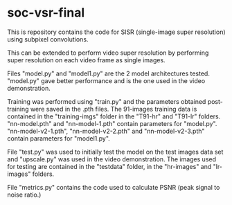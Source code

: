 # soc-vsr-final

This is repository contains the code for SISR (single-image super resolution) using subpixel convolutions.

This can be extended to perform video super resolution by performing super resolution on each video frame as single images.

Files "model.py" and "model1.py" are the 2 model architectures tested. "model.py" gave better performance and is the one
used in the video demonstration.

Training was performed using "train.py" and the parameters obtained post-training were saved in the .pth files.
The 91-images training data is contained in the "training-imgs" folder in the "T91-hr" and "T91-lr" folders.
"nn-model.pth" and "nn-model-1.pth" contain parameters for "model.py".
"nn-model-v2-1.pth", "nn-model-v2-2.pth" and "nn-model-v2-3.pth" contain parameters for "model1.py".

File "test.py" was used to initially test the model on the test images data set and "upscale.py" was used in the video demonstration.
The images used for testing are contained in the "testdata" folder, in the "hr-images" and "lr-images" folders.

File "metrics.py" contains the code used to calculate PSNR (peak signal to noise ratio.)
